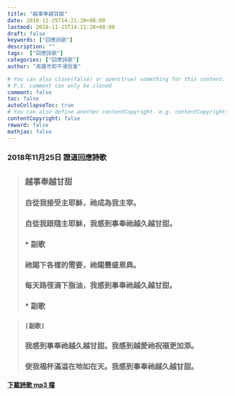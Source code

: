 ```yaml
---
title: "越事奉越甘甜"
date: 2018-11-25T14:21:20+08:00
lastmod: 2018-11-25T14:21:20+08:00
draft: false
keywords: ["回應詩歌"]
description: ""
tags:  ["回應詩歌"]
categories: ["回應詩歌"]
author: "高雄市和平浸信會"

# You can also close(false) or open(true) something for this content.
# P.S. comment can only be closed
comment: false
toc: false
autoCollapseToc: true
# You can also define another contentCopyright. e.g. contentCopyright: "This is another copyright."
contentCopyright: false
reward: false
mathjax: false
---
```


### 2018年11月25日 證道回應詩歌

> ## `越事奉越甘甜`
>
> ### 自從我接受主耶穌，祂成為我主宰。
> ### 自從我跟隨主耶穌，我感到事奉祂越久越甘甜。
> ### * 副歌
> ### 祂賜下各樣的需要，祂賜豐盛恩典。
> ### 每天路徑滴下脂油，我感到事奉祂越久越甘甜。
> ### * 副歌

> ### `[副歌]`
> ### 我感到事奉祂越久越甘甜。我感到越愛祂祝福更加添。
> ### 使我福杯滿溢在地如在天。我感到事奉祂越久越甘甜。 

#### [下載詩歌 mp3 檔](/mp3-r/r20181125.mp3 "越事奉越甘甜")